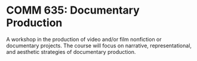 # COMM 635: Documentary Production

A workshop in the production of video and/or film nonfiction or documentary projects. The course will focus on narrative, representational, and aesthetic strategies of documentary production.